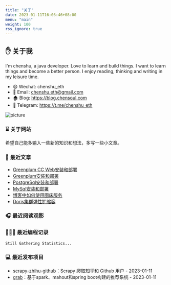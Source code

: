 ```yaml
---
title: "关于"
date: 2023-01-11T16:03:46+08:00
menu: "main"
weight: 100
rss_ignore: true
---
```


## ✋ 关于我

I'm chenshu, a java developer. Love to learn and build things. I want to learn things and become a better person. I enjoy reading, thinking and writing in my leisure time.

- 😄 Wechat: chenshu_eth
- 📧 Email: chenshu.eth@gmail.com
- 🏠 Blog: https://blog.chensoul.com
- 💼 Telegram: https://t.me/chenshu_eth

![picture](https://pseudoyu.oss-cn-hangzhou.aliyuncs.com/images/dino.gif)

### ⌛️ 关于网站

希望自己能多输入一些新的知识和想法，多写一些小文章。

### 📰 最近文章

<!-- blog starts -->
* <a href=https://blog.chensoul.com/posts/greenplum-cc-web-install-deploy/ target='_blank'>Greenplum CC Web安装和部署</a>
* <a href=https://blog.chensoul.com/posts/greenplum-install-deploy/ target='_blank'>Greenplum安装和部署</a>
* <a href=https://blog.chensoul.com/posts/postgresql-install-deploy/ target='_blank'>PostgreSql安装和部署</a>
* <a href=https://blog.chensoul.com/posts/mysql-install-deploy/ target='_blank'>MySql安装和部署</a>
* <a href=https://blog.chensoul.com/posts/using-images-in-blog/ target='_blank'>博客中如何使用图床服务</a>
* <a href=https://blog.chensoul.com/posts/doris-cluster-elastic-expansion/ target='_blank'>Doris集群弹性扩缩容</a>
<!-- blog ends -->

### 🎧 最近阅读观影

<!-- douban starts -->

<!-- douban ends -->

### 👨🏻‍💻 最近编程记录

<!-- waka-box starts -->

```text
Still Gathering Statistics...
```

<!-- waka-box ends -->

### 💻 最近发布项目

<!-- recent_releases starts -->
* <a href=https://github.com/chensoul/scrapy-zhihu-github/releases/tag/v0.0.1 target='_blank'>scrapy-zhihu-github</a>：Scrapy 爬取知乎和 Github 用户 - 2023-01-11
* <a href=https://github.com/chensoul/grab/releases/tag/v0.0.1 target='_blank'>grab</a>：基于spark、mahout和spring boot构建的推荐系统 - 2023-01-11
<!-- recent_releases ends -->
